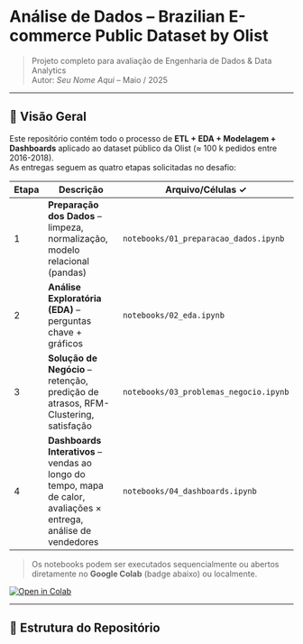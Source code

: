 # Análise de Dados – **Brazilian E-commerce Public Dataset by Olist**

> Projeto completo para avaliação de Engenharia de Dados & Data Analytics  
> Autor: _Seu Nome Aqui_ – Maio / 2025

---

## 🌟 Visão Geral

Este repositório contém todo o processo de **ETL + EDA + Modelagem + Dashboards** aplicado ao dataset público da Olist (≈ 100 k pedidos entre 2016-2018).  
As entregas seguem as quatro etapas solicitadas no desafio:

| Etapa | Descrição | Arquivo/Células ✓ |
|-------|-----------|-------------------|
| 1 | **Preparação dos Dados** – limpeza, normalização, modelo relacional (pandas) | `notebooks/01_preparacao_dados.ipynb` |
| 2 | **Análise Exploratória (EDA)** – perguntas chave + gráficos | `notebooks/02_eda.ipynb` |
| 3 | **Solução de Negócio** – retenção, predição de atrasos, RFM-Clustering, satisfação | `notebooks/03_problemas_negocio.ipynb` |
| 4 | **Dashboards Interativos** – vendas ao longo do tempo, mapa de calor, avaliações × entrega, análise de vendedores | `notebooks/04_dashboards.ipynb` |

> Os notebooks podem ser executados sequencialmente ou abertos diretamente no **Google Colab** (badge abaixo) ou localmente.

[![Open in Colab](https://colab.research.google.com/assets/colab-badge.svg)](https://colab.research.google.com/github/SEU_USUARIO/olist-analytics/blob/main/notebooks/01_preparacao_dados.ipynb)

---

## 📂 Estrutura do Repositório

